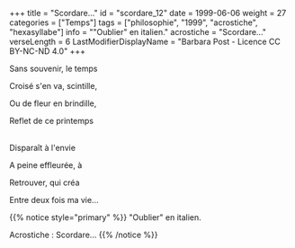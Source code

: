 +++
title = "Scordare..."
id = "scordare_12"
date = 1999-06-06
weight = 27
categories = ["Temps"]
tags = ["philosophie", "1999", "acrostiche", "hexasyllabe"]
info = "\"Oublier\" en italien."
acrostiche = "Scordare..."
verseLength = 6
LastModifierDisplayName = "Barbara Post - Licence CC BY-NC-ND 4.0"
+++

Sans souvenir, le temps

Croisé s'en va, scintille,

Ou de fleur en brindille,

Reflet de ce printemps

 \
Disparaît à l'envie

A peine effleurée, à

Retrouver, qui créa

Entre deux fois ma vie...

{{% notice style="primary" %}}
"Oublier" en italien.

Acrostiche : Scordare...
{{% /notice %}}

